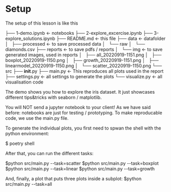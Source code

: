 # Setup

The setup of this lesson is like this

├── 1-demo.ipynb                <- notebooks
├── 2-explore_excercise.ipynb
├── 3-explore_solutions.ipynb
├── README.md                   <- this file
├── data                        <- datafolder
│   ├── processed                   <- to save processed data 
│   └── raw
│       └── diamonds.csv
├── reports                     <- to save pdfs / reports
│   └── img                     <- to save generated images, used in reports
│       ├── all_20220919-1151.png
│       ├── boxplot_20220919-1150.png
│       ├── growth_20220919-1151.png
│       ├── linearmodel_20220919-1150.png
│       └── scatter_20220919-1150.png
└── src
    ├── __init__.py
    ├── main.py                 <- This reproduces all plots used in the report
    ├── settings.py             <- all settings to generate the plots
    └── visualize.py            <- all visualisation code


The demo shows you how to explore the iris dataset. It just showcases different tips&tricks
with seaborn / matplotlib.

You will NOT send a jupyter notebook to your client!
As we have said before: notebooks are just for testing / prototyping.
To make reproducable code, we use the main.py file. 

To generate the individual plots, you first need to spwan the shell with the python environment:

$ poetry shell

After that, you can run the different tasks:

$python src/main.py --task=scatter
$python src/main.py --task=boxplot
$python src/main.py --task=linear
$python src/main.py --task=growth

And, finally, a plot that puts three plots inside a subplot:
$python src/main.py --task=all